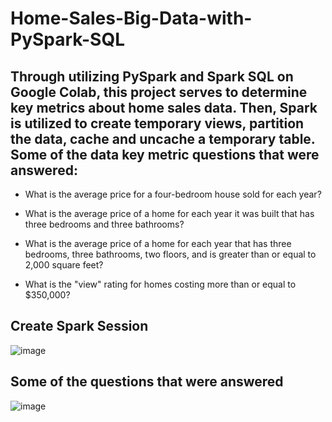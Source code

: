 # Home-Sales-Big-Data-with-PySpark-SQL

## Through utilizing PySpark and Spark SQL on Google Colab, this project serves to determine key metrics about home sales data. Then, Spark is utilized to create temporary views, partition the data, cache and uncache a temporary table. Some of the data key metric questions that were answered:

- What is the average price for a four-bedroom house sold for each year? 

- What is the average price of a home for each year it was built that has three bedrooms and three bathrooms? 

- What is the average price of a home for each year that has three bedrooms, three bathrooms, two floors, and is greater than or equal to 2,000 square feet? 

- What is the "view" rating for homes costing more than or equal to $350,000? 

## Create Spark Session 
![image](https://user-images.githubusercontent.com/114372545/230545024-19415885-4264-40ad-b606-1db95dcd86d2.png)

## Some of the questions that were answered 
![image](https://user-images.githubusercontent.com/114372545/230545110-f1e4a174-3ac4-4c7d-9b98-0416f4e25f1f.png)

